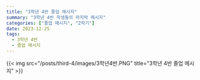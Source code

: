```yaml
---
title: "3학년 4반 졸업 메시지"
summary: "3학년 4반 학생들의 마지막 메시지"
categories: ["졸업 메시지", "2학기"]
date: 2023-12-25
tags:
  - 3학년 4반
  - 졸업 메시지
---
```


{{< img src="/posts/third-4/images/3학년4반.PNG" title="3학년 4반 졸업 메시지" >}}
